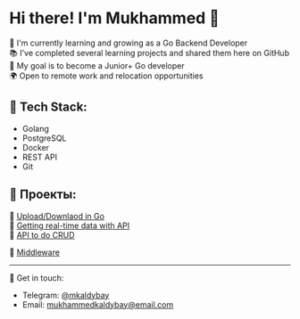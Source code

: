 # Hi there! I'm Mukhammed 👋

🔭 I'm currently learning and growing as a Go Backend Developer  
📚 I've completed several learning projects and shared them here on GitHub  
🎯 My goal is to become a Junior+ Go developer  
🌍 Open to remote work and relocation opportunities   

## 🚀 Tech Stack:
- Golang 
- PostgreSQL
- Docker
- REST API
- Git

## 📂 Проекты:
🔹 [Upload/Downlaod in Go](https://github.com/MukhammedK/toolkit)  
🔹 [Getting real-time data with API](https://github.com/MukhammedK/CryptoCompare)  
🔹 [API to do CRUD](https://github.com/MukhammedK/library-api)

🔹 [Middleware](https://github.com/MukhammedK/anime)


---

💬 Get in touch:
- Telegram: [@mkaldybay](https://t.me/mkaldybay)
- Email: mukhammedkaldybay@email.com
